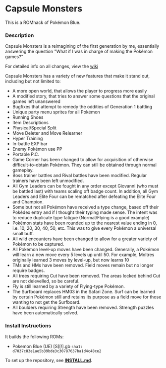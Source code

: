 # Capsule Monsters

This is a ROMhack of Pokémon Blue.

### Description

Capsule Monsters is a reimagining of the first generation by me, essentially answering the question "What if I was in charge of making the Pokémon games?"

For detailed info on all changes, view the [wiki](https://github.com/Gnome777/capumonone/wiki)

Capsule Monsters has a variety of new features that make it stand out, including but not limited to:

- A more open world, that allows the player to progress more easily
- A modified story, that tries to answer some questions that the original games left unanswered
- Bugfixes that attempt to remedy the oddities of Generation 1 battling
- Unique party menu sprites for all Pokémon
- Running Shoes
- Item Descriptions
- Physical/Special Split
- Move Deleter and Move Relearner
- Hyper Training
- In-battle EXP bar
- Enemy Pokémon use PP
- Portable P.C.
- Game Corner has been changed to allow for acquisition of otherwise difficult-to-obtain Pokémon. They can still be obtained through normal gameplay.
- Boss trainer battles and Rival battles have been modified. Regular trainers have been left unmodified.
- All Gym Leaders can be fought in any order except Giovanni (who must be battled last) with teams scaling off badge count. In addition, all Gym Leaders and Elite Four can be rematched after defeating the Elite Four and Champion.
- Some but not all Pokémon have received a type change, based off their Pokédex entry and if I thought their typing made sense. The intent was to reduce duplicate type fatigue (Normal/Flying is a good example)
- Pokémon stats have been rounded up to the nearest value ending in 0, i.e. 10, 20, 30, 40, 50, etc. This was to give every Pokémon a universal small buff.
- All wild encounters have been changed to allow for a greater variety of Pokémon to be captured.
- All Pokémon level-up moves have been changed. Generally, a Pokémon will learn a new move every 5 levels up until 50. For example, Moltres originally learned 3 moves by level-up, but now learns 10
- TMs and HMs have been removed. Field moves remain but no longer require badges.
- All trees requiring Cut have been removed. The areas locked behind Cut are not delevelled, so be careful.
- Fly is still learned by a variety of Flying-type Pokémon.
- The Surfboard replaces HM03 in the Safari Zone. Surf can be learned by certain Pokémon still and retains its purpose as a field move for those wanting to not get the Surfboard.
- All boulders requiring Strength have been removed. Strength puzzles have been automatically solved.

### Install Instructions

It builds the following ROMs:

- Pokemon Blue (UE) [S][!].gb `sha1: d7037c83e1ae5b39bde3c30787637ba1d4c48ce2`

To set up the repository, see [**INSTALL.md**](INSTALL.md).
